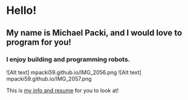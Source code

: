 # Hello!
## My name is Michael Packi, and I would love to program for you!

### I enjoy building and programming robots.

![Alt text] mpacki59.github.io/IMG_2056.png
![Alt text] mpacki59.github.io/IMG_2057.png


This is [my info and resume](https://mpacki59.github.io/about/info/) for you to look at!
